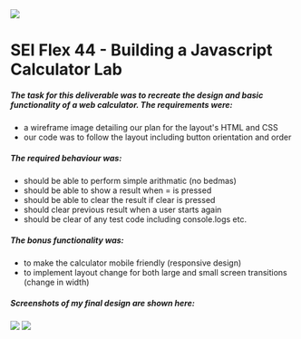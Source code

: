 <img src="https://i.imgur.com/nyYYqcL.png">

# SEI Flex 44 - Building a Javascript Calculator Lab

##### The task for this deliverable was to recreate the design and basic functionality of a web calculator. The requirements were:

- a wireframe image detailing our plan for the layout's HTML and CSS
- our code was to follow the layout including button orientation and order

##### The required behaviour was:

- should be able to perform simple arithmatic (no bedmas)
- should be able to show a result when = is pressed
- should be able to clear the result if clear is pressed
- should clear previous result when a user starts again
- should be clear of any test code including console.logs etc.

##### The bonus functionality was:

- to make the calculator mobile friendly (responsive design)
- to implement layout change for both large and small screen transitions (change in width)

##### Screenshots of my final design are shown here:

<img src="https://i.imgur.com/NPqe7Bl.png">
<img src="https://i.imgur.com/8ewXcMu.png">



